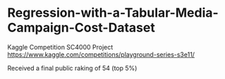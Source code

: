 # Regression-with-a-Tabular-Media-Campaign-Cost-Dataset
Kaggle Competition SC4000 Project
https://www.kaggle.com/competitions/playground-series-s3e11/

Received a final public raking of 54 (top 5%)

